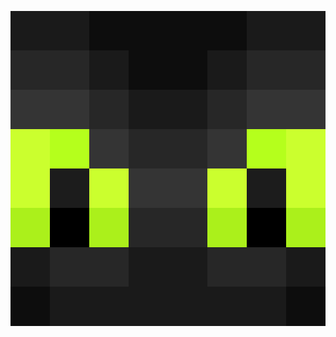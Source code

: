 ![114514](https://raw.githubusercontent.com/meixiyuanblue/meixiyuanblue.github.io/meixiyuan-github/ziyuanzhan/1.png)
